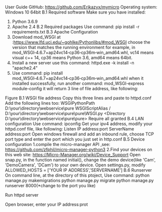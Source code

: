 User Guide
GitHub: https://github.com/Erikazyx/mymicro
Operating system: Windows 10 64bit
B.1  Required software
Make sure you have installed:
1.	Python 3.6.9
2.	Apache 2.4
B.2  Required packages
Use command: 
pip install -r requirements.txt
B.3 Apache Configuration
1.	Download mod_WSGI 
at :https://www.lfd.uci.edu/~gohlke/Pythonlibs/#mod_WSGI
choose the version that matches the running environment
for example, in mod_WSGI‑4.6.7+ap24vc14‑cp36‑cp36m‑win_amd64.whl, vc14 means visual c++ 14, cp36 means Python 3.6, amd64 means 64bit.
2.	Install a new server use this command:
httpd.exe -k install -n "apache2.4"
3.	Use command:
pip install mod_WSGI‑4.6.7+ap24vc14‑cp36‑cp36m‑win_amd64.whl
when it installed successfully, run another command:
mod_WSGI-express module-config
it will return 3 line of file address, like following:
 
Figure B.1 WSGI file address
Copy this three lines and paste to httpd.conf
Add the following lines too:
WSGIPythonPath D:\your\directory\webservice\pure
WSGIScriptAlias / D:\your\directory\webservice\pure\pure\WSGI.py
<Directory D:\your\directory\webservice\pure\pure>
<Files WSGI.py>
Require all granted
</Files>
</Directory>
B.4 LAN configuration
Use command:
ipconfig
Get your ipv4 address, modify your httpd.conf file, like following:
Listen IP address:port
ServerName address:port
Open windows firewall and add an inbound rule, choose TCP port type and enter the port which you just set in http.conf
B.5 Device configuration
1.compile the micro-manager API ,see: https://github.com/zfphil/micro-manager-python3
2.Find your devices on this web site: https://Micro-Manager.org/wiki/Device_Support
Open snap.py, in the function named initial(), change the demo device(like 'Cam', 'DemoCamera', 'DCam') to your own device. 
Open settings.py, modify ALLOWED_HOSTS = ['YOUR IP ADDRESS',’SERVERNAME’]
B.6 Runserver
On command line, at the directory of this ptoject,
Use command:
python manage.py makemigrations
python manage.py migrate
python manage.py runserver 8000(*change to the port you like)

Run httpd server

Open browser, enter your IP address:prot